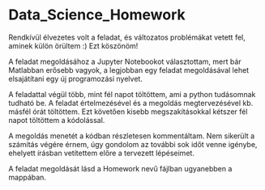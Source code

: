# Data_Science_Homework
Rendkívül élvezetes volt a feladat, és változatos problémákat vetett fel, aminek külön örültem :) Ezt köszönöm!

A feladat megoldásához a Jupyter Notebookot választottam, mert bár Matlabban erősebb vagyok, a legjobban egy feladat megoldásával lehet elsajátítani egy új programozási nyelvet.

A feladattal végül több, mint fél napot töltöttem, ami a python tudásomnak tudható be. A feladat értelmezésével és a megoldás megtervezésével kb. másfél órát töltöttem. Ezt követően kisebb megszakításokkal kétszer fél napot töltöttem a kódolással.

A megoldás menetét a kódban részletesen kommentáltam. Nem sikerült a számítás végére érnem, úgy gondolom az további sok időt venne igénybe, ehelyett írásban vetítettem előre a tervezett lépéseimet.

A feladat megoldását lásd a Homework nevű fájlban ugyanebben a mappában.
